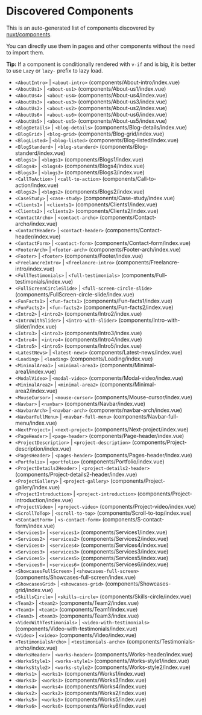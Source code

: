 # Discovered Components

This is an auto-generated list of components discovered by [nuxt/components](https://github.com/nuxt/components).

You can directly use them in pages and other components without the need to import them.

**Tip:** If a component is conditionally rendered with `v-if` and is big, it is better to use `Lazy` or `lazy-` prefix to lazy load.

- `<AboutIntro>` | `<about-intro>` (components/About-intro/index.vue)
- `<AboutUs1>` | `<about-us1>` (components/About-us1/index.vue)
- `<AboutUs4>` | `<about-us4>` (components/About-us4/index.vue)
- `<AboutUs3>` | `<about-us3>` (components/About-us3/index.vue)
- `<AboutUs2>` | `<about-us2>` (components/About-us2/index.vue)
- `<AboutUs6>` | `<about-us6>` (components/About-us6/index.vue)
- `<AboutUs5>` | `<about-us5>` (components/About-us5/index.vue)
- `<BlogDetails>` | `<blog-details>` (components/Blog-details/index.vue)
- `<BlogGrid>` | `<blog-grid>` (components/Blog-grid/index.vue)
- `<BlogListed>` | `<blog-listed>` (components/Blog-listed/index.vue)
- `<BlogStanderd>` | `<blog-standerd>` (components/Blog-standerd/index.vue)
- `<Blogs1>` | `<blogs1>` (components/Blogs1/index.vue)
- `<Blogs4>` | `<blogs4>` (components/Blogs4/index.vue)
- `<Blogs3>` | `<blogs3>` (components/Blogs3/index.vue)
- `<CallToAction>` | `<call-to-action>` (components/Call-to-action/index.vue)
- `<Blogs2>` | `<blogs2>` (components/Blogs2/index.vue)
- `<CaseStudy>` | `<case-study>` (components/Case-study/index.vue)
- `<Clients1>` | `<clients1>` (components/Clients1/index.vue)
- `<Clients2>` | `<clients2>` (components/Clients2/index.vue)
- `<ContactArcho>` | `<contact-archo>` (components/Contact-archo/index.vue)
- `<ContactHeader>` | `<contact-header>` (components/Contact-header/index.vue)
- `<ContactForm>` | `<contact-form>` (components/Contact-form/index.vue)
- `<FooterArch>` | `<footer-arch>` (components/Footer-arch/index.vue)
- `<Footer>` | `<footer>` (components/Footer/index.vue)
- `<FreelancreIntro>` | `<freelancre-intro>` (components/Freelancre-intro/index.vue)
- `<FullTestimonials>` | `<full-testimonials>` (components/Full-testimonials/index.vue)
- `<FullScreenCircleSlide>` | `<full-screen-circle-slide>` (components/FullScreen-circle-slide/index.vue)
- `<FunFacts1>` | `<fun-facts1>` (components/Fun-facts1/index.vue)
- `<FunFacts2>` | `<fun-facts2>` (components/Fun-facts2/index.vue)
- `<Intro2>` | `<intro2>` (components/Intro2/index.vue)
- `<IntroWithSlider>` | `<intro-with-slider>` (components/Intro-with-slider/index.vue)
- `<Intro3>` | `<intro3>` (components/Intro3/index.vue)
- `<Intro4>` | `<intro4>` (components/Intro4/index.vue)
- `<Intro5>` | `<intro5>` (components/Intro5/index.vue)
- `<LatestNews>` | `<latest-news>` (components/Latest-news/index.vue)
- `<Loading>` | `<loading>` (components/Loading/index.vue)
- `<MinimalArea1>` | `<minimal-area1>` (components/Minimal-area1/index.vue)
- `<ModalVideo>` | `<modal-video>` (components/Modal-video/index.vue)
- `<MinimalArea2>` | `<minimal-area2>` (components/Minimal-area2/index.vue)
- `<MouseCursor>` | `<mouse-cursor>` (components/Mouse-cursor/index.vue)
- `<Navbar>` | `<navbar>` (components/Navbar/index.vue)
- `<NavbarArch>` | `<navbar-arch>` (components/navbar-arch/index.vue)
- `<NavbarFullMenu>` | `<navbar-full-menu>` (components/Navbar-full-menu/index.vue)
- `<NextProject>` | `<next-project>` (components/Next-project/index.vue)
- `<PageHeader>` | `<page-header>` (components/Page-header/index.vue)
- `<ProjectDescription>` | `<project-description>` (components/Project-description/index.vue)
- `<PagesHeader>` | `<pages-header>` (components/Pages-header/index.vue)
- `<Portfolio>` | `<portfolio>` (components/Portfolio/index.vue)
- `<ProjectDetails2Header>` | `<project-details2-header>` (components/Project-details2-header/index.vue)
- `<ProjectGallery>` | `<project-gallery>` (components/Project-gallery/index.vue)
- `<ProjectIntroduction>` | `<project-introduction>` (components/Project-introduction/index.vue)
- `<ProjectVideo>` | `<project-video>` (components/Project-video/index.vue)
- `<ScrollToTop>` | `<scroll-to-top>` (components/Scroll-to-top/index.vue)
- `<SContactForm>` | `<s-contact-form>` (components/S-contact-form/index.vue)
- `<Services1>` | `<services1>` (components/Services1/index.vue)
- `<Services2>` | `<services2>` (components/Services2/index.vue)
- `<Services4>` | `<services4>` (components/Services4/index.vue)
- `<Services3>` | `<services3>` (components/Services3/index.vue)
- `<Services5>` | `<services5>` (components/Services5/index.vue)
- `<Services6>` | `<services6>` (components/Services6/index.vue)
- `<ShowcasesFullScreen>` | `<showcases-full-screen>` (components/Showcases-full-screen/index.vue)
- `<ShowcasesGrid>` | `<showcases-grid>` (components/Showcases-grid/index.vue)
- `<SkillsCircle>` | `<skills-circle>` (components/Skills-circle/index.vue)
- `<Team2>` | `<team2>` (components/Team2/index.vue)
- `<Team1>` | `<team1>` (components/Team1/index.vue)
- `<Team3>` | `<team3>` (components/Team3/index.vue)
- `<VideoWithTestimonials>` | `<video-with-testimonials>` (components/Video-with-testimonials/index.vue)
- `<Video>` | `<video>` (components/Video/index.vue)
- `<TestimonialsArcho>` | `<testimonials-archo>` (components/Testimonials-archo/index.vue)
- `<WorksHeader>` | `<works-header>` (components/Works-header/index.vue)
- `<WorksStyle1>` | `<works-style1>` (components/Works-style1/index.vue)
- `<WorksStyle2>` | `<works-style2>` (components/Works-style2/index.vue)
- `<Works1>` | `<works1>` (components/Works1/index.vue)
- `<Works3>` | `<works3>` (components/Works3/index.vue)
- `<Works4>` | `<works4>` (components/Works4/index.vue)
- `<Works2>` | `<works2>` (components/Works2/index.vue)
- `<Works5>` | `<works5>` (components/Works5/index.vue)
- `<Works6>` | `<works6>` (components/Works6/index.vue)
